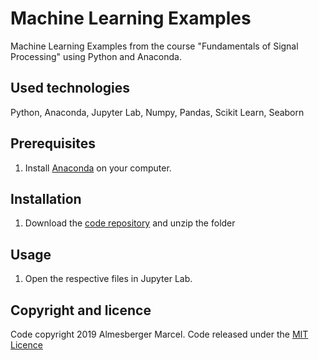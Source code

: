 # Machine Learning Examples
Machine Learning Examples from the course "Fundamentals of Signal Processing" using Python and Anaconda.

## Used technologies

Python, Anaconda, Jupyter Lab, Numpy, Pandas, Scikit Learn, Seaborn

## Prerequisites

1. Install [Anaconda](https://www.anaconda.com/products/individual) on your computer.

## Installation

1. Download the [code repository](https://github.com/marcelalmesberger/Machine-Learning-Examples/archive/master.zip) and unzip the folder

## Usage

1. Open the respective files in Jupyter Lab.

## Copyright and licence
Code copyright 2019 Almesberger Marcel. Code released under the 
[MIT Licence](https://github.com/marcelalmesberger/Machine-Learning-Examples/blob/master/LICENSE)
